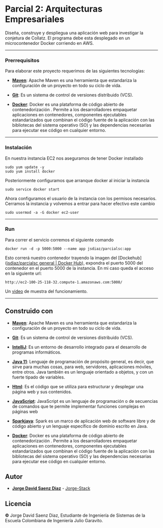 #  Parcial 2: Arquitecturas Empresariales

Diseña, construye y despliegua una aplicación web para investigar la conjetura de Collatz. El programa debe esta desplegado en un microcontenedor Docker corriendo en AWS.

---

###  Prerrequisitos

Para elaborar este proyecto requerimos de las siguientes tecnologías:

- **[Maven](https://openwebinars.net/blog/que-es-apache-maven/)**: Apache Maven es una herramienta que estandariza la configuración de un proyecto en todo su ciclo de vida.

- **[Git](https://learn.microsoft.com/es-es/devops/develop/git/what-is-git)**: Es un sistema de control de versiones distribuido (VCS).

- **[Docker](https://www.ibm.com/co-es/topics/docker)**: Docker es una plataforma de código abierto de contenedorización . Permite a los desarrolladores empaquetar aplicaciones en contenedores, componentes ejecutables estandarizados que combinan el código fuente de la aplicación con las bibliotecas del sistema operativo (SO) y las dependencias necesarias para ejecutar ese código en cualquier entorno.

---

###  Instalación
En nuestra instancia EC2 nos aseguramos de tener Docker installado
	
	sudo yum update -y  
	sudo yum install docker

Posteriormente configuramos que arranque docker al iniciar la instancia

	sudo service docker start

Ahora configuramos el usuario de la instancia con los permisos necesarios. Cerramos la instancia y volvemos a entrar para hacer efectivo este cambio

	sudo usermod -a -G docker ec2-user

---

###  Run
Para correr el servicio corremos el siguiente comando

	docker run -d -p 5000:5000 --name app jsdiaz/parcialsc:app

Esto correrá nuestro contenedor trayendo la imagen del [Dockehub]([jsdiaz/parcialsc general | Docker Hub](https://hub.docker.com/repository/docker/jsdiaz/parcialsc/general)), expondra el puerto 5000 del contenedor en el puerto 5000 de la instancia. En mi caso queda el acceso en la siguiente url:

	http://ec2-100-25-118-32.compute-1.amazonaws.com:5000/

Un [video](https://pruebacorreoescuelaingeduco.sharepoint.com/sites/me195/Shared%20Documents/General/Recordings/New%20channel%20meeting-20230331_152514-Meeting%20Recording.mp4?web=1) de muestra del funcionamiento.




---

##  Construido con

* **[Maven](https://maven.apache.org/)**: Apache Maven es una herramienta que estandariza la configuración de un proyecto en todo su ciclo de vida.

* **[Git](https://rometools.github.io/rome/)**: Es un sistema de control de versiones distribuido (VCS).

* **[IntelliJ](https://www.jetbrains.com/idea/)**: Es un entorno de desarrollo integrado para el desarrollo de programas informáticos.

* **[Java 11](https://www.java.com/es/)**: Lenguaje de programación de propósito general, es decir, que sirve para muchas cosas, para web, servidores, aplicaciones móviles, entre otros. Java también es un lenguaje orientado a objetos, y con un fuerte tipado de variables.

* **[Html](https://developer.mozilla.org/es/docs/Learn/Getting_started_with_the_web/HTML_basics)**: Es el código que se utiliza para estructurar y desplegar una página web y sus contenidos.

* **[JavaScript](https://developer.mozilla.org/es/docs/Learn/JavaScript/First_steps/What_is_JavaScript)**: JavaScript es un lenguaje de programación o de secuencias de comandos que te permite implementar funciones complejas en páginas web

* **[Sparkjava](https://sparkjava.com/)**: Spark es un marco de aplicación web de software libre y de código abierto y un lenguaje específico de dominio escrito en Java.

* **[Docker](https://www.ibm.com/co-es/topics/docker)**: Docker es una plataforma de código abierto de contenedorización . Permite a los desarrolladores empaquetar aplicaciones en contenedores, componentes ejecutables estandarizados que combinan el código fuente de la aplicación con las bibliotecas del sistema operativo (SO) y las dependencias necesarias para ejecutar ese código en cualquier entorno.

##  Autor

* **[Jorge David Saenz Diaz](https://co.linkedin.com/in/jorgedsaenzd/en)** - [Jorge-Stack](https://github.com/jorge-stack?tab=repositories)

##  Licencia

**©** Jorge David Saenz Diaz, Estudiante de Ingeniería de Sistemas de la Escuela Colombiana de Ingeniería Julio Garavito.
